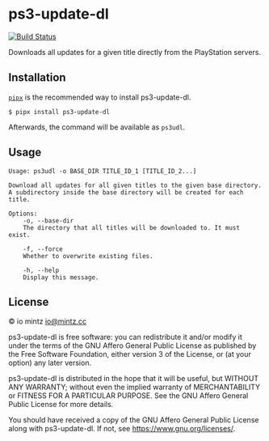 # ps3-update-dl

[![Build Status](https://img.shields.io/travis/iomintz/ps3-update-dl/trunk.svg?label=tests)](https://travis-ci.com/iomintz/ps3-update-dl)

Downloads all updates for a given title directly from the PlayStation servers.

## Installation

[`pipx`](https://pipxproject.github.io/pipx/) is the recommended way to install ps3-update-dl.

```
$ pipx install ps3-update-dl
```

Afterwards, the command will be available as `ps3udl`.

## Usage

```
Usage: ps3udl -o BASE_DIR TITLE_ID_1 [TITLE_ID_2...]

Download all updates for all given titles to the given base directory.
A subdirectory inside the base directory will be created for each title.

Options:
    -o, --base-dir
    The directory that all titles will be downloaded to. It must exist.

    -f, --force
    Whether to overwrite existing files.

    -h, --help
    Display this message.
```

## License

© io mintz <io@mintz.cc>

ps3-update-dl is free software: you can redistribute it and/or modify
it under the terms of the GNU Affero General Public License as
published by the Free Software Foundation, either version 3 of the
License, or (at your option) any later version.

ps3-update-dl is distributed in the hope that it will be useful,
but WITHOUT ANY WARRANTY; without even the implied warranty of
MERCHANTABILITY or FITNESS FOR A PARTICULAR PURPOSE. See the
GNU Affero General Public License for more details.

You should have received a copy of the GNU Affero General Public License
along with ps3-update-dl. If not, see <https://www.gnu.org/licenses/>.
